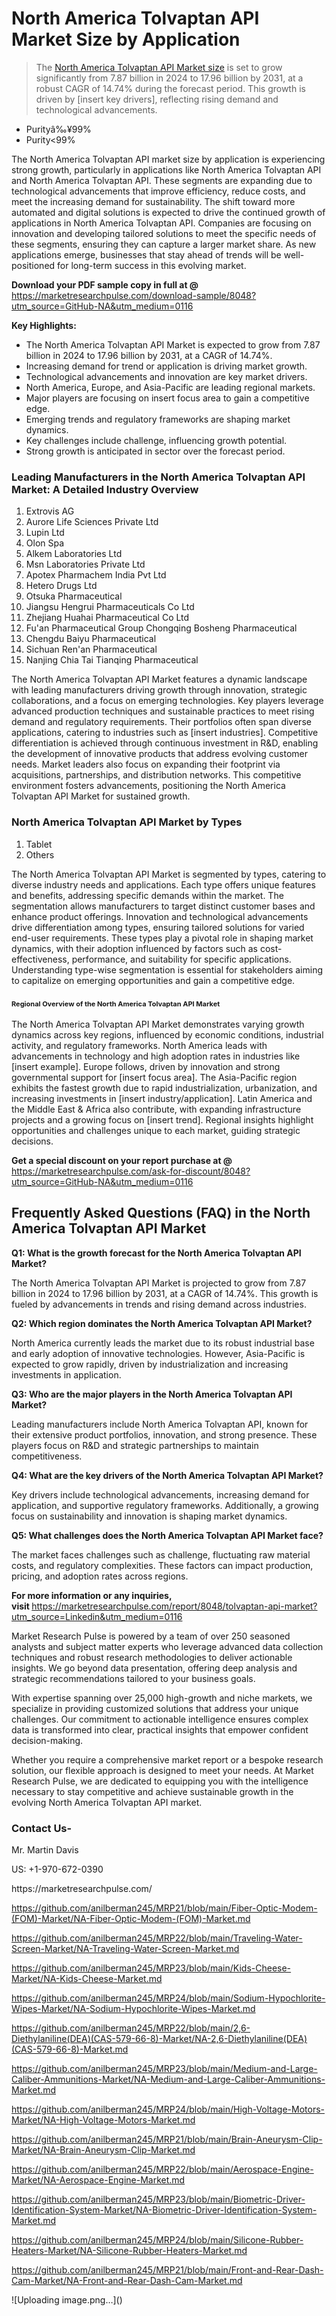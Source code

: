 <h1>North America Tolvaptan API Market&nbsp;Size by Application</h1><blockquote><p>The <a href="https://marketresearchpulse.com/download-sample/8048?utm_source=GitHub-NA&amp;utm_medium=0116">North America Tolvaptan API Market size</a> is set to grow significantly from 7.87 billion in 2024 to 17.96 billion by 2031, at a robust CAGR of 14.74% during the forecast period. This growth is driven by [insert key drivers], reflecting rising demand and technological advancements.</p></blockquote><ul><li>Purityâ‰¥99%<li> Purity<99%</li></ul><p>The North America Tolvaptan API market size by application is experiencing strong growth, particularly in applications like North America Tolvaptan API and North America Tolvaptan API. These segments are expanding due to technological advancements that improve efficiency, reduce costs, and meet the increasing demand for sustainability. The shift toward more automated and digital solutions is expected to drive the continued growth of applications in North America Tolvaptan API. Companies are focusing on innovation and developing tailored solutions to meet the specific needs of these segments, ensuring they can capture a larger market share. As new applications emerge, businesses that stay ahead of trends will be well-positioned for long-term success in this evolving market.</p><p><strong>Download your PDF sample copy in full at @ </strong><a href="https://marketresearchpulse.com/download-sample/8048?utm_source=GitHub-NA&amp;utm_medium=0116">https://marketresearchpulse.com/download-sample/8048?utm_source=GitHub-NA&amp;utm_medium=0116</a></p><p><strong>Key Highlights: </strong></p><ul><li>The North America Tolvaptan API Market is expected to grow from 7.87 billion in 2024 to 17.96 billion by 2031, at a CAGR of 14.74%.</li><li>Increasing demand for trend or application is driving market growth.</li><li>Technological advancements and innovation are key market drivers.</li><li>North America, Europe, and Asia-Pacific are leading regional markets.</li><li>Major players are focusing on insert focus area to gain a competitive edge.</li><li>Emerging trends and regulatory frameworks are shaping market dynamics.</li><li>Key challenges include challenge, influencing growth potential.</li><li>Strong growth is anticipated in sector over the forecast period.</li></ul><h3>Leading Manufacturers in the North America Tolvaptan API Market: A Detailed Industry Overview</h3><ol><li>Extrovis AG</li><li>Aurore Life Sciences Private Ltd</li><li>Lupin Ltd</li><li>Olon Spa</li><li>Alkem Laboratories Ltd</li><li>Msn Laboratories Private Ltd</li><li>Apotex Pharmachem India Pvt Ltd</li><li>Hetero Drugs Ltd</li><li>Otsuka Pharmaceutical</li><li>Jiangsu Hengrui Pharmaceuticals Co Ltd</li><li>Zhejiang Huahai Pharmaceutical Co Ltd</li><li>Fu'an Pharmaceutical Group Chongqing Bosheng Pharmaceutical</li><li>Chengdu Baiyu Pharmaceutical</li><li>Sichuan Ren'an Pharmaceutical</li><li>Nanjing Chia Tai Tianqing Pharmaceutical</li></ol><div class="flex max-w-full flex-col flex-grow"><div class="min-h-8 text-message flex w-full flex-col items-end gap-2 whitespace-normal break-words [.text-message+&amp;]:mt-5" dir="auto" data-message-author-role="assistant" data-message-id="fd8432e4-4910-450d-b182-61b7bfb0a01f" data-message-model-slug="gpt-4o"><div class="flex w-full flex-col gap-1 empty:hidden first:pt-[3px]"><div class="markdown prose w-full break-words dark:prose-invert light"><p>The North America Tolvaptan API Market features a dynamic landscape with leading manufacturers driving growth through innovation, strategic collaborations, and a focus on emerging technologies. Key players leverage advanced production techniques and sustainable practices to meet rising demand and regulatory requirements. Their portfolios often span diverse applications, catering to industries such as [insert industries]. Competitive differentiation is achieved through continuous investment in R&amp;D, enabling the development of innovative products that address evolving customer needs. Market leaders also focus on expanding their footprint via acquisitions, partnerships, and distribution networks. This competitive environment fosters advancements, positioning the North America Tolvaptan API Market for sustained growth.</p></div></div></div></div><h3>North America Tolvaptan API Market by Types</h3><ol><li>Tablet<li> Others</li></ol><div class="flex max-w-full flex-col flex-grow"><div class="min-h-8 text-message flex w-full flex-col items-end gap-2 whitespace-normal break-words [.text-message+&amp;]:mt-5" dir="auto" data-message-author-role="assistant" data-message-id="084470be-0bb7-4664-bddf-5156b4f41249" data-message-model-slug="gpt-4o-mini"><div class="flex w-full flex-col gap-1 empty:hidden first:pt-[3px]"><div class="markdown prose w-full break-words dark:prose-invert light"><p>The North America Tolvaptan API Market is segmented by types, catering to diverse industry needs and applications. Each type offers unique features and benefits, addressing specific demands within the market. The segmentation allows manufacturers to target distinct customer bases and enhance product offerings. Innovation and technological advancements drive differentiation among types, ensuring tailored solutions for varied end-user requirements. These types play a pivotal role in shaping market dynamics, with their adoption influenced by factors such as cost-effectiveness, performance, and suitability for specific applications. Understanding type-wise segmentation is essential for stakeholders aiming to capitalize on emerging opportunities and gain a competitive edge.</p></div></div></div></div><h3><span style="font-size: 11px;">Regional Overview of the North America Tolvaptan API Market</span></h3><div class="flex max-w-full flex-col flex-grow"><div class="min-h-8 text-message flex w-full flex-col items-end gap-2 whitespace-normal break-words [.text-message+&amp;]:mt-5" dir="auto" data-message-author-role="assistant" data-message-id="e9038762-ce64-4e30-91c9-9bd413514231" data-message-model-slug="gpt-4o-mini"><div class="flex w-full flex-col gap-1 empty:hidden first:pt-[3px]"><div class="markdown prose w-full break-words dark:prose-invert light"><p>The North America Tolvaptan API Market demonstrates varying growth dynamics across key regions, influenced by economic conditions, industrial activity, and regulatory frameworks. North America leads with advancements in technology and high adoption rates in industries like [insert example]. Europe follows, driven by innovation and strong governmental support for [insert focus area]. The Asia-Pacific region exhibits the fastest growth due to rapid industrialization, urbanization, and increasing investments in [insert industry/application]. Latin America and the Middle East &amp; Africa also contribute, with expanding infrastructure projects and a growing focus on [insert trend]. Regional insights highlight opportunities and challenges unique to each market, guiding strategic decisions.</p></div></div></div></div><p><strong>Get a special discount on your report purchase at @ </strong><a href="https://marketresearchpulse.com/ask-for-discount/8048?utm_source=GitHub-NA&amp;utm_medium=0116">https://marketresearchpulse.com/ask-for-discount/8048?utm_source=GitHub-NA&amp;utm_medium=0116</a></p><h2>Frequently Asked Questions (FAQ) in the North America Tolvaptan API Market</h2><p><strong>Q1: What is the growth forecast for the North America Tolvaptan API Market?</strong></p><p>The North America Tolvaptan API Market is projected to grow from 7.87 billion in 2024 to 17.96 billion by 2031, at a CAGR of 14.74%. This growth is fueled by advancements in trends and rising demand across industries.</p><p><strong>Q2: Which region dominates the North America Tolvaptan API Market?</strong></p><p>North America currently leads the market due to its robust industrial base and early adoption of innovative technologies. However, Asia-Pacific is expected to grow rapidly, driven by industrialization and increasing investments in application.</p><p><strong>Q3: Who are the major players in the North America Tolvaptan API Market?</strong></p><p>Leading manufacturers include North America Tolvaptan API, known for their extensive product portfolios, innovation, and strong presence. These players focus on R&amp;D and strategic partnerships to maintain competitiveness.</p><p><strong>Q4: What are the key drivers of the North America Tolvaptan API Market?</strong></p><p>Key drivers include technological advancements, increasing demand for application, and supportive regulatory frameworks. Additionally, a growing focus on sustainability and innovation is shaping market dynamics.</p><p><strong>Q5: What challenges does the North America Tolvaptan API Market face?</strong></p><p>The market faces challenges such as challenge, fluctuating raw material costs, and regulatory complexities. These factors can impact production, pricing, and adoption rates across regions.</p><p><strong>For more information or any inquiries, visit&nbsp;</strong><a href="https://marketresearchpulse.com/report/8048/tolvaptan-api-market?utm_source=Linkedin&utm_medium=0116">https://marketresearchpulse.com/report/8048/tolvaptan-api-market?utm_source=Linkedin&utm_medium=0116</a></p><p>Market Research Pulse is powered by a team of over 250 seasoned analysts and subject matter experts who leverage advanced data collection techniques and robust research methodologies to deliver actionable insights. We go beyond data presentation, offering deep analysis and strategic recommendations tailored to your business goals.</p><p>With expertise spanning over 25,000 high-growth and niche markets, we specialize in providing customized solutions that address your unique challenges. Our commitment to actionable intelligence ensures complex data is transformed into clear, practical insights that empower confident decision-making.</p><p>Whether you require a comprehensive market report or a bespoke research solution, our flexible approach is designed to meet your needs. At Market Research Pulse, we are dedicated to equipping you with the intelligence necessary to stay competitive and achieve sustainable growth in the evolving North America Tolvaptan API market.</p><h3><strong>Contact Us-</strong></h3><p>Mr. Martin Davis</p><p>US: +1-970-672-0390</p><p>https://marketresearchpulse.com/</p><p><a href="https://github.com/anilberman245/MRP21/blob/main/Fiber-Optic-Modem-(FOM)-Market/NA-Fiber-Optic-Modem-(FOM)-Market.md">https://github.com/anilberman245/MRP21/blob/main/Fiber-Optic-Modem-(FOM)-Market/NA-Fiber-Optic-Modem-(FOM)-Market.md</a></p><p><a href="https://github.com/anilberman245/MRP22/blob/main/Traveling-Water-Screen-Market/NA-Traveling-Water-Screen-Market.md">https://github.com/anilberman245/MRP22/blob/main/Traveling-Water-Screen-Market/NA-Traveling-Water-Screen-Market.md</a></p><p><a href="https://github.com/anilberman245/MRP23/blob/main/Kids-Cheese-Market/NA-Kids-Cheese-Market.md">https://github.com/anilberman245/MRP23/blob/main/Kids-Cheese-Market/NA-Kids-Cheese-Market.md</a></p><p><a href="https://github.com/anilberman245/MRP24/blob/main/Sodium-Hypochlorite-Wipes-Market/NA-Sodium-Hypochlorite-Wipes-Market.md">https://github.com/anilberman245/MRP24/blob/main/Sodium-Hypochlorite-Wipes-Market/NA-Sodium-Hypochlorite-Wipes-Market.md</a></p><p><a href="https://github.com/anilberman245/MRP22/blob/main/2,6-Diethylaniline(DEA)(CAS-579-66-8)-Market/NA-2,6-Diethylaniline(DEA)(CAS-579-66-8)-Market.md">https://github.com/anilberman245/MRP22/blob/main/2,6-Diethylaniline(DEA)(CAS-579-66-8)-Market/NA-2,6-Diethylaniline(DEA)(CAS-579-66-8)-Market.md</a></p><p><a href="https://github.com/anilberman245/MRP23/blob/main/Medium-and-Large-Caliber-Ammunitions-Market/NA-Medium-and-Large-Caliber-Ammunitions-Market.md">https://github.com/anilberman245/MRP23/blob/main/Medium-and-Large-Caliber-Ammunitions-Market/NA-Medium-and-Large-Caliber-Ammunitions-Market.md</a></p><p><a href="https://github.com/anilberman245/MRP24/blob/main/High-Voltage-Motors-Market/NA-High-Voltage-Motors-Market.md">https://github.com/anilberman245/MRP24/blob/main/High-Voltage-Motors-Market/NA-High-Voltage-Motors-Market.md</a></p><p><a href="https://github.com/anilberman245/MRP21/blob/main/Brain-Aneurysm-Clip-Market/NA-Brain-Aneurysm-Clip-Market.md">https://github.com/anilberman245/MRP21/blob/main/Brain-Aneurysm-Clip-Market/NA-Brain-Aneurysm-Clip-Market.md</a></p><p><a href="https://github.com/anilberman245/MRP22/blob/main/Aerospace-Engine-Market/NA-Aerospace-Engine-Market.md">https://github.com/anilberman245/MRP22/blob/main/Aerospace-Engine-Market/NA-Aerospace-Engine-Market.md</a></p><p><a href="https://github.com/anilberman245/MRP23/blob/main/Biometric-Driver-Identification-System-Market/NA-Biometric-Driver-Identification-System-Market.md">https://github.com/anilberman245/MRP23/blob/main/Biometric-Driver-Identification-System-Market/NA-Biometric-Driver-Identification-System-Market.md</a></p><p><a href="https://github.com/anilberman245/MRP24/blob/main/Silicone-Rubber-Heaters-Market/NA-Silicone-Rubber-Heaters-Market.md">https://github.com/anilberman245/MRP24/blob/main/Silicone-Rubber-Heaters-Market/NA-Silicone-Rubber-Heaters-Market.md</a></p><p><a href="https://github.com/anilberman245/MRP21/blob/main/Front-and-Rear-Dash-Cam-Market/NA-Front-and-Rear-Dash-Cam-Market.md">https://github.com/anilberman245/MRP21/blob/main/Front-and-Rear-Dash-Cam-Market/NA-Front-and-Rear-Dash-Cam-Market.md</a></p>
![Uploading image.png…]()
